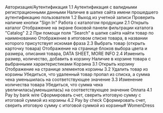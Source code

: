 Авторизация/Аутентификация 
  1.1 Аутентификация с валидными регистрационными данными Наличие в шапке сайта имени прошедшего аутентификацию пользователя 
  1.2 Выход из учетной записи Проверить наличие кнопки "Sign In"
Работа с каталогом продукции 
  2.1 Открыть каталог Отображение на экране боковой панели фильтрации каталога "Catalog" 
  2.2 При помощи поля "Search" в шапке сайта найти товар по наименованию Отображение в итоговом списке товара, в названии которого присутствует искомая фраза 
  2.3 Выбрать товар (открыть карточку товара) Отображение на странице блоков выбора цвета и размера, описания товара, DATA SHEET, MORE INFO 
  2.4 Изменить размер, количество, добавить в корзину Наличие в корзине товара с выбранными характеристиками
Корзина 
  3.1 Открыть корзину Отображение на странице элементов корзины 
  3.2 Удалить товар из корзины Убедиться, что удаленный товар пропал из списка, а сумма чека уменьшилась на соответствующее значение 
  3.3 Изменение количества товара Убедиться, что сумма чека увеличилась(уменьшилась) на соответствующее значение
Оплата 
  4.1 Pay by bank wire Сформировать счет, сверить итоговую сумму с итоговой суммой из корзины 
  4.2 Pay by check Сформировать счет, сверить итоговую сумму с итоговой суммой из корзины# WomenDress

